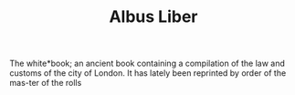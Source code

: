 ---
title: Albus Liber
permalink: "/definitions/albus-liber.html"
body: The white*book; an ancient book containing a compilation of the law and customs
  of the city of London. It has lately been reprinted by order of the mas-ter of the
  rolls
published_at: '2018-07-07'
layout: post
---